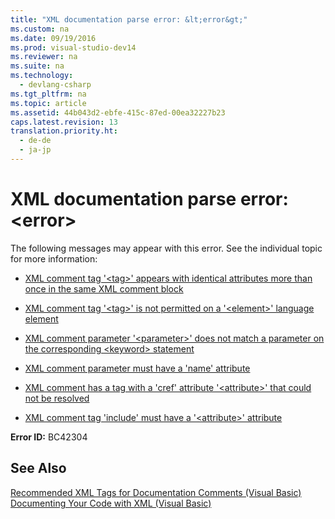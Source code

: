 ```yaml
---
title: "XML documentation parse error: &lt;error&gt;"
ms.custom: na
ms.date: 09/19/2016
ms.prod: visual-studio-dev14
ms.reviewer: na
ms.suite: na
ms.technology: 
  - devlang-csharp
ms.tgt_pltfrm: na
ms.topic: article
ms.assetid: 44b043d2-ebfe-415c-87ed-00ea32227b23
caps.latest.revision: 13
translation.priority.ht: 
  - de-de
  - ja-jp
---
```

# XML documentation parse error: &lt;error&gt;
The following messages may appear with this error. See the individual topic for more information:  
  
-   [XML comment tag '<tag\>' appears with identical attributes more than once in the same XML comment block](../vs140/XML-comment-tag---tag---appears-with-identical-attributes-more-than-once-in-the-same-XML-comment-block.md)  
  
-   [XML comment tag '<tag\>' is not permitted on a '<element\>' language element](../vs140/XML-comment-tag---tag---is-not-permitted-on-a---element---language-element.md)  
  
-   [XML comment parameter '<parameter\>' does not match a parameter on the corresponding <keyword\> statement](../vs140/XML-comment-parameter---parameter---does-not-match-a-parameter-on-the-corresponding--keyword--statement.md)  
  
-   [XML comment parameter must have a 'name' attribute](../vs140/XML-comment-parameter-must-have-a--name--attribute.md)  
  
-   [XML comment has a tag with a 'cref' attribute '<attribute\>' that could not be resolved](../vs140/XML-comment-has-a-tag-with-a--cref--attribute---attribute---that-could-not-be-resolved.md)  
  
-   [XML comment tag 'include' must have a '<attribute\>' attribute](../vs140/XML-comment-tag--include--must-have-a---attribute---attribute.md)  
  
 **Error ID:** BC42304  
  
## See Also  
 [Recommended XML Tags for Documentation Comments (Visual Basic)](../vs140/Recommended-XML-Tags-for-Documentation-Comments--Visual-Basic-.md)   
 [Documenting Your Code with XML (Visual Basic)](../vs140/Documenting-Your-Code-with-XML--Visual-Basic-.md)